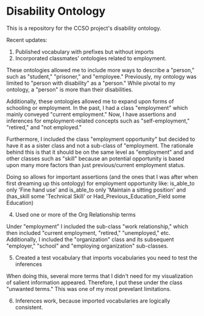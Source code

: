 # Disability Ontology
This is a repository for the CCSO project's disability ontology. 

Recent updates: 
1. Published vocabulary with prefixes but without imports
2. Incorporated classmates' ontologies related to employment. 

These ontologies allowed me to include more ways to describe a "person," such as "student," "prisoner," and "employee." 
Previously, my ontology was limited to "person with disability" as a "person." While pivotal to my ontology, a "person" is more than their disabilities.
 
Additionally, these ontologies allowed me to expand upon forms of schooling or employment. In the past, I had a class "employment" which mainly conveyed "current employment." Now, I have assertions and inferences for employment-related concepts such as "self-employment," "retired," and "not employed."  

Furthermore, I included the class "employment opportunity" but decided to have it as a sister class and not a sub-class of "employment. The rationale behind this is that it should be on the same level as "employment" and and other classes such as "skill" because an potential opportunity is based upon many more factors than just previous/current employment status. 

Doing so allows for important assertions (and the ones that I was after when first dreaming up this ontology) for employment opportunity like: 
is_able_to only 'Fine hand use' and is_able_to only 'Maintain a sitting position' and (has_skill some 'Technical Skill' or Had_Previous_Education_Field some Education)

4. Used one or more of the Org Relationship terms

Under "employment" I included the sub-class "work relationship," which then included "current employment, "retired," "unemployed," etc. Additionally, I included the "organization" class and its subsequent "employer," "school" and "employing organization" sub-classes. 

5. Created a test vocabulary that imports vocabularies you need to test the inferences

When doing this, several more terms that I didn't need for my visualization of salient information appeared. Therefore, I put these under the class "unwanted terms." This was one of my most prevelant limitations. 

6. Inferences work, because imported vocabularies are logically consistent.
